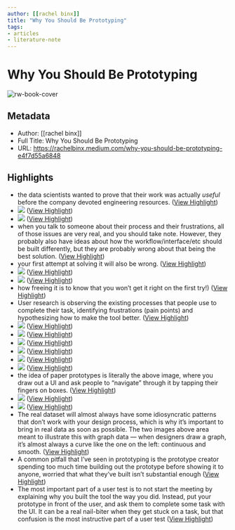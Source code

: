 ```yaml
---
author: [[rachel binx]]
title: "Why You Should Be Prototyping"
tags: 
- articles
- literature-note
---
```

# Why You Should Be Prototyping

![rw-book-cover](https://miro.medium.com/max/960/1*bxpcPuAlmc75KYWvALzyog.png)

## Metadata
- Author: [[rachel binx]]
- Full Title: Why You Should Be Prototyping
- URL: https://rachelbinx.medium.com/why-you-should-be-prototyping-e4f7d55a6848

## Highlights
- the data scientists wanted to prove that their work was actually *useful* before the company devoted engineering resources. ([View Highlight](https://read.readwise.io/read/01gtq49anm096vmghf0gess1fn))
- ![](https://miro.medium.com/max/700/1*bxpcPuAlmc75KYWvALzyog.png) ([View Highlight](https://read.readwise.io/read/01gtq4a420k5pcdhd3pbsw3kma))
- ![](https://miro.medium.com/max/700/1*bxpcPuAlmc75KYWvALzyog.png) ([View Highlight](https://read.readwise.io/read/01gtq4a42gry8ncmv3yp46abxh))
- when you talk to someone about their process and their frustrations, all of those issues are very real, and you should take note. However, they probably also have ideas about how the workflow/interface/etc should be built differently, but they are probably wrong about that being the best solution. ([View Highlight](https://read.readwise.io/read/01gtq4b3des17cgxx3k1fyd32a))
- your first attempt at solving it will also be wrong. ([View Highlight](https://read.readwise.io/read/01gtq4b79pzryems1psy64g1h4))
- ![](https://miro.medium.com/max/700/1*IpTvAbzVHUwc8zTtgapg4g.png) ([View Highlight](https://read.readwise.io/read/01gtq4bb6nzqr36g0tkj55bm0c))
- ![](https://miro.medium.com/max/700/1*IpTvAbzVHUwc8zTtgapg4g.png) ([View Highlight](https://read.readwise.io/read/01gtq4bb6trjejdvbwfq4zzqz0))
- how freeing it is to know that you won’t get it right on the first try!) ([View Highlight](https://read.readwise.io/read/01gtq4btw8prkrzf9hby24eanc))
- User research is observing the existing processes that people use to complete their task, identifying frustrations (pain points) and hypothesizing how to make the tool better. ([View Highlight](https://read.readwise.io/read/01gtq4ckdgnw3j9ht08vsd8zs1))
- ![](https://miro.medium.com/max/700/1*ZUbXVGTVwNMKLg59JrxpJA.png) ([View Highlight](https://read.readwise.io/read/01gtq4csrxs60a9mh1ayhhy1nn))
- ![](https://miro.medium.com/max/700/1*ZUbXVGTVwNMKLg59JrxpJA.png) ([View Highlight](https://read.readwise.io/read/01gtq4css88ha13pvxd7wrcwgp))
- ![](https://miro.medium.com/max/700/1*08vgMj5ervsCGkGvW_E_EQ.png) ([View Highlight](https://read.readwise.io/read/01gtq4dwxma6ygk082mf79y84x))
- ![](https://miro.medium.com/max/700/1*08vgMj5ervsCGkGvW_E_EQ.png) ([View Highlight](https://read.readwise.io/read/01gtq4dwy52z9e7p0qff62tb1h))
- ![](https://miro.medium.com/max/700/1*C6ZF--Dvt_2REjUJWo_cJw.png) ([View Highlight](https://read.readwise.io/read/01gtq4enpeftz8ecp01pstj74q))
- ![](https://miro.medium.com/max/700/1*C6ZF--Dvt_2REjUJWo_cJw.png) ([View Highlight](https://read.readwise.io/read/01gtq4enpmwq5gmr9ktm88v0vb))
- the idea of paper prototypes is literally the above image, where you draw out a UI and ask people to “navigate” through it by tapping their fingers on boxes. ([View Highlight](https://read.readwise.io/read/01gtq4fr81ea5xrhkfxd7tse70))
- ![](https://miro.medium.com/max/700/1*Nzb0jhoVJF7bI-_5Cvun9g.png) ([View Highlight](https://read.readwise.io/read/01gtq4hs3ebzrqdc00qpz801x6))
- ![](https://miro.medium.com/max/700/1*Nzb0jhoVJF7bI-_5Cvun9g.png) ([View Highlight](https://read.readwise.io/read/01gtq4hs3vybzektem6s6fz8a4))
- The real dataset will almost always have some idiosyncratic patterns that don’t work with your design process, which is why it’s important to bring in real data as soon as possible. The two images above area meant to illustrate this with graph data — when designers draw a graph, it’s almost always a curve like the one on the left: continuous and smooth. ([View Highlight](https://read.readwise.io/read/01gtq4m2w9pwt6pq8gpdzvg0t3))
- A common pitfall that I’ve seen in prototyping is the prototype creator spending too much time building out the prototype before showing it to anyone, worried that what they’ve built isn’t substantial enough ([View Highlight](https://read.readwise.io/read/01gtq4qahmab9ywn42rgefbjpf))
- The most important part of a user test is to not start the meeting by explaining why you built the tool the way you did. Instead, put your prototype in front of the user, and ask them to complete some task with the UI. It can be a real nail-biter when they get stuck on a task, but that confusion is the most instructive part of a user test ([View Highlight](https://read.readwise.io/read/01gtq4rp7p9a2b8s1d1d8wjw70))
